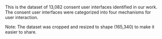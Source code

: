 This is the dataset of 13,082 consent user interfaces identified in our work. The consent user interfaces were categorized into four mechanisms for user interaction.

Note: The dataset was cropped and resized to shape (165,340) to make it easier to share.